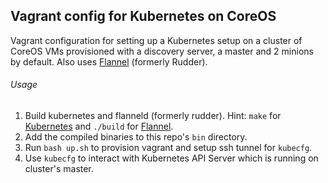 ## Vagrant config for Kubernetes on CoreOS

Vagrant configuration for setting up a Kubernetes setup on a cluster of CoreOS VMs provisioned with a discovery server, a master and 2 minions by default. Also uses [Flannel](https://github.com/coreos/flannel) (formerly Rudder).

###### Usage

1. Build kubernetes and flanneld (formerly rudder). Hint: `make` for [Kubernetes](https://github.com/GoogleCloudPlatform/kubernetes) and `./build` for [Flannel](https://github.com/coreos/flannel).
2. Add the compiled binaries to this repo's `bin` directory.
3. Run `bash up.sh` to provision vagrant and setup ssh tunnel for `kubecfg`.
4. Use `kubecfg` to interact with Kubernetes API Server which is running on cluster's master.

